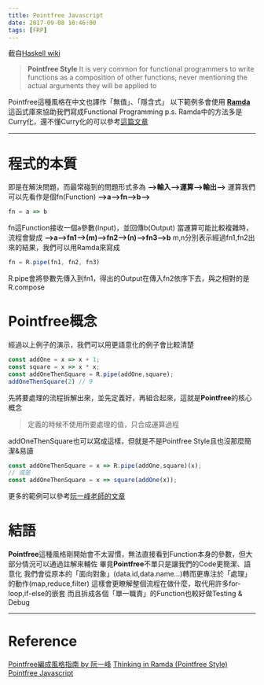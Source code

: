 ```yaml
---
title: Pointfree Javascript
date: 2017-09-08 10:46:00
tags: [FRP]
---
```

截自[Haskell wiki](https://wiki.haskell.org/Pointfree)
>**Pointfree Style**
>It is very common for functional programmers to write functions as a composition of other functions, never mentioning the actual arguments they will be applied to

Pointfree這種風格在中文也譯作「無值」、「隱含式」
以下範例多會使用 **[Ramda](http://ramdajs.com)** 這函式庫來協助我們寫成Functional Programming
p.s. Ramda中的方法多是Curry化，還不懂Curry化的可以參考[這篇文章](https://jigsawye.gitbooks.io/mostly-adequate-guide/content/ch4.html)

***

# 程式的本質

即是在解決問題，而最常碰到的問題形式多為
**-->輸入-->運算-->輸出-->**
運算我們可以先看作是個fn(Function)
**-->a-->fn-->b-->**

```javascript
fn = a => b
```

fn這Function接收一個a參數(Input)，並回傳b(Output)
當運算可能比較複雜時，流程會變成
**-->a-->fn1-->(m)-->fn2-->(n)-->fn3-->b**
m,n分別表示經過fn1,fn2出來的結果，我們可以用Ramda來寫成

```javascript
fn = R.pipe(fn1, fn2, fn3)
```

R.pipe會將參數先傳入到fn1，得出的Output在傳入fn2依序下去，與之相對的是R.compose

# Pointfree概念

經過以上例子的演示，我們可以用更語意化的例子會比較清楚

```javascript
const addOne = x => x + 1;
const square = x => x * x;
const addOneThenSquare = R.pipe(addOne,square);
addOneThenSquare(2) // 9
```

先將要處理的流程拆解出來，並先定義好，再組合起來，這就是**Pointfree**的核心概念
>定義的時候不使用所要處理的值，只合成運算過程

addOneThenSquare也可以寫成這樣，但就是不是Pointfree Style且也沒那麼簡潔&易讀

```javascript
const addOneThenSquare = x => R.pipe(addOne,square)(x);
// 或是
const addOneThenSquare = x => square(addOne(x));
```

更多的範例可以參考[阮一峰老師的文章](http://www.ruanyifeng.com/blog/2017/03/pointfree.html)

# 結語

**Pointfree**這種風格剛開始會不太習慣，無法直接看到Function本身的參數，但大部分情況可以通過註解來輔佐
畢竟**Pointfree**不單只是讓我們的Code更簡潔、語意化
我們會從原本的「面向對象」(data.id,data.name...)轉而更專注於「處理」的動作(map,reduce,filter)
這樣會更瞭解整個流程在做什麼，取代用許多for-loop,if-else的嵌套
而且拆成各個「單一職責」的Function也較好做Testing & Debug

***

# Reference

[Pointfree編成風格指南 by 阮一峰](http://www.ruanyifeng.com/blog/2017/03/pointfree.html)
[Thinking in Ramda (Pointfree Style)](https://zhuanlan.zhihu.com/p/27626482)
[Pointfree Javascript](http://lucasmreis.github.io/blog/pointfree-javascript/)